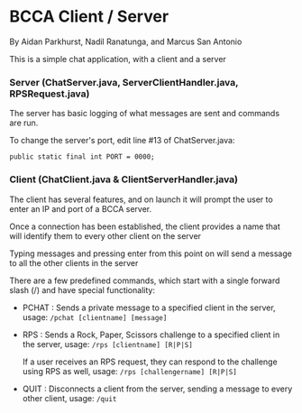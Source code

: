 # BCCA Client / Server
By Aidan Parkhurst, Nadil Ranatunga, and Marcus San Antonio

This is a simple chat application, with a client and a server

### Server (ChatServer.java, ServerClientHandler.java, RPSRequest.java)
The server has basic logging of what messages are sent and commands are run.

To change the server's port, edit line #13 of ChatServer.java:

`public static final int PORT = 0000;`

### Client (ChatClient.java & ClientServerHandler.java)
The client has several features, and on launch it will prompt the user to enter an IP and port of a BCCA server.

Once a connection has been established, the client provides a name that will identify them to every other client on the server

Typing messages and pressing enter from this point on will send a message to all the other clients in the server

There are a few predefined commands, which start with a single forward slash (/) and have special functionality:

- PCHAT : Sends a private message to a specified client in the server, usage: `/pchat [clientname] [message]`

- RPS : Sends a Rock, Paper, Scissors challenge to a specified client in the server, usage: `/rps [clientname] [R|P|S]`

  If a user receives an RPS request, they can respond to the challenge using RPS as well, usage: `/rps [challengername] [R|P|S]`

- QUIT : Disconnects a client from the server, sending a message to every other client, usage: `/quit`
